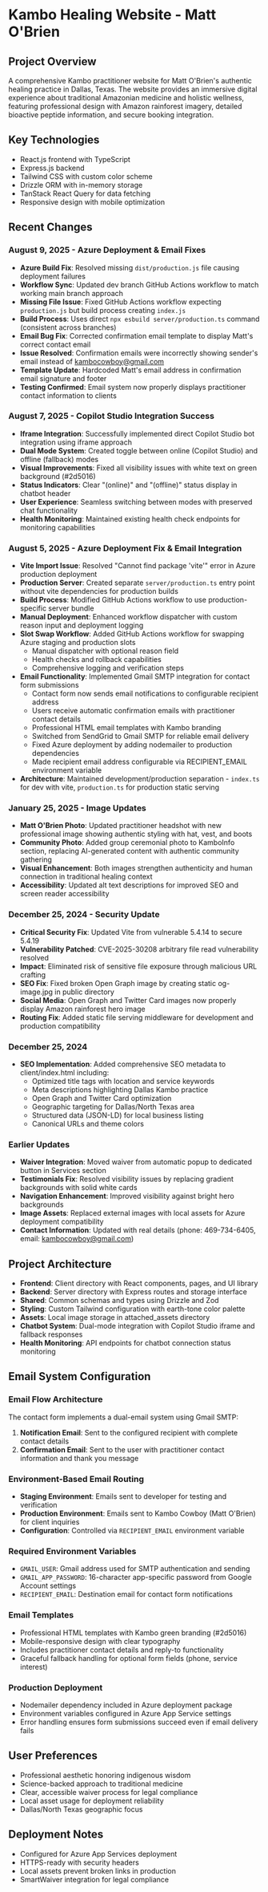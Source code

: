 # Kambo Healing Website - Matt O'Brien

## Project Overview
A comprehensive Kambo practitioner website for Matt O'Brien's authentic healing practice in Dallas, Texas. The website provides an immersive digital experience about traditional Amazonian medicine and holistic wellness, featuring professional design with Amazon rainforest imagery, detailed bioactive peptide information, and secure booking integration.

## Key Technologies
- React.js frontend with TypeScript
- Express.js backend
- Tailwind CSS with custom color scheme
- Drizzle ORM with in-memory storage
- TanStack React Query for data fetching
- Responsive design with mobile optimization

## Recent Changes

### August 9, 2025 - Azure Deployment & Email Fixes
- **Azure Build Fix**: Resolved missing `dist/production.js` file causing deployment failures
- **Workflow Sync**: Updated dev branch GitHub Actions workflow to match working main branch approach
- **Missing File Issue**: Fixed GitHub Actions workflow expecting `production.js` but build process creating `index.js`
- **Build Process**: Uses direct `npx esbuild server/production.ts` command (consistent across branches)
- **Email Bug Fix**: Corrected confirmation email template to display Matt's correct contact email
- **Issue Resolved**: Confirmation emails were incorrectly showing sender's email instead of kambocowboy@gmail.com
- **Template Update**: Hardcoded Matt's email address in confirmation email signature and footer
- **Testing Confirmed**: Email system now properly displays practitioner contact information to clients

### August 7, 2025 - Copilot Studio Integration Success
- **Iframe Integration**: Successfully implemented direct Copilot Studio bot integration using iframe approach
- **Dual Mode System**: Created toggle between online (Copilot Studio) and offline (fallback) modes
- **Visual Improvements**: Fixed all visibility issues with white text on green background (#2d5016)
- **Status Indicators**: Clear "(online)" and "(offline)" status display in chatbot header
- **User Experience**: Seamless switching between modes with preserved chat functionality
- **Health Monitoring**: Maintained existing health check endpoints for monitoring capabilities

### August 5, 2025 - Azure Deployment Fix & Email Integration
- **Vite Import Issue**: Resolved "Cannot find package 'vite'" error in Azure production deployment
- **Production Server**: Created separate `server/production.ts` entry point without vite dependencies for production builds
- **Build Process**: Modified GitHub Actions workflow to use production-specific server bundle
- **Manual Deployment**: Enhanced workflow dispatcher with custom reason input and deployment logging
- **Slot Swap Workflow**: Added GitHub Actions workflow for swapping Azure staging and production slots
  - Manual dispatcher with optional reason field
  - Health checks and rollback capabilities
  - Comprehensive logging and verification steps
- **Email Functionality**: Implemented Gmail SMTP integration for contact form submissions
  - Contact form now sends email notifications to configurable recipient address
  - Users receive automatic confirmation emails with practitioner contact details
  - Professional HTML email templates with Kambo branding
  - Switched from SendGrid to Gmail SMTP for reliable email delivery
  - Fixed Azure deployment by adding nodemailer to production dependencies
  - Made recipient email address configurable via RECIPIENT_EMAIL environment variable
- **Architecture**: Maintained development/production separation - `index.ts` for dev with vite, `production.ts` for production static serving

### January 25, 2025 - Image Updates
- **Matt O'Brien Photo**: Updated practitioner headshot with new professional image showing authentic styling with hat, vest, and boots
- **Community Photo**: Added group ceremonial photo to KamboInfo section, replacing AI-generated content with authentic community gathering
- **Visual Enhancement**: Both images strengthen authenticity and human connection in traditional healing context
- **Accessibility**: Updated alt text descriptions for improved SEO and screen reader accessibility

### December 25, 2024 - Security Update
- **Critical Security Fix**: Updated Vite from vulnerable 5.4.14 to secure 5.4.19
- **Vulnerability Patched**: CVE-2025-30208 arbitrary file read vulnerability resolved
- **Impact**: Eliminated risk of sensitive file exposure through malicious URL crafting
- **SEO Fix**: Fixed broken Open Graph image by creating static og-image.jpg in public directory
- **Social Media**: Open Graph and Twitter Card images now properly display Amazon rainforest hero image
- **Routing Fix**: Added static file serving middleware for development and production compatibility

### December 25, 2024
- **SEO Implementation**: Added comprehensive SEO metadata to client/index.html including:
  - Optimized title tags with location and service keywords
  - Meta descriptions highlighting Dallas Kambo practice
  - Open Graph and Twitter Card optimization
  - Geographic targeting for Dallas/North Texas area
  - Structured data (JSON-LD) for local business listing
  - Canonical URLs and theme colors

### Earlier Updates
- **Waiver Integration**: Moved waiver from automatic popup to dedicated button in Services section
- **Testimonials Fix**: Resolved visibility issues by replacing gradient backgrounds with solid white cards
- **Navigation Enhancement**: Improved visibility against bright hero backgrounds
- **Image Assets**: Replaced external images with local assets for Azure deployment compatibility
- **Contact Information**: Updated with real details (phone: 469-734-6405, email: kambocowboy@gmail.com)

## Project Architecture
- **Frontend**: Client directory with React components, pages, and UI library
- **Backend**: Server directory with Express routes and storage interface
- **Shared**: Common schemas and types using Drizzle and Zod
- **Styling**: Custom Tailwind configuration with earth-tone color palette
- **Assets**: Local image storage in attached_assets directory
- **Chatbot System**: Dual-mode integration with Copilot Studio iframe and fallback responses
- **Health Monitoring**: API endpoints for chatbot connection status monitoring

## Email System Configuration

### Email Flow Architecture
The contact form implements a dual-email system using Gmail SMTP:
1. **Notification Email**: Sent to the configured recipient with complete contact details
2. **Confirmation Email**: Sent to the user with practitioner contact information and thank you message

### Environment-Based Email Routing
- **Staging Environment**: Emails sent to developer for testing and verification
- **Production Environment**: Emails sent to Kambo Cowboy (Matt O'Brien) for client inquiries
- **Configuration**: Controlled via `RECIPIENT_EMAIL` environment variable

### Required Environment Variables
- `GMAIL_USER`: Gmail address used for SMTP authentication and sending
- `GMAIL_APP_PASSWORD`: 16-character app-specific password from Google Account settings
- `RECIPIENT_EMAIL`: Destination email for contact form notifications

### Email Templates
- Professional HTML templates with Kambo green branding (#2d5016)
- Mobile-responsive design with clear typography
- Includes practitioner contact details and reply-to functionality
- Graceful fallback handling for optional form fields (phone, service interest)

### Production Deployment
- Nodemailer dependency included in Azure deployment package
- Environment variables configured in Azure App Service settings
- Error handling ensures form submissions succeed even if email delivery fails

## User Preferences
- Professional aesthetic honoring indigenous wisdom
- Science-backed approach to traditional medicine
- Clear, accessible waiver process for legal compliance
- Local asset usage for deployment reliability
- Dallas/North Texas geographic focus

## Deployment Notes
- Configured for Azure App Services deployment
- HTTPS-ready with security headers
- Local assets prevent broken links in production
- SmartWaiver integration for legal compliance